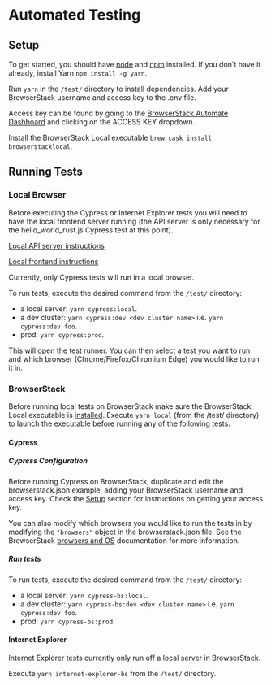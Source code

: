 # Automated Testing

## Setup

To get started, you should have [node](https://nodejs.org/en/) and [npm](https://www.npmjs.com/get-npm) installed. If you don't have it already, install Yarn `npm install -g yarn`.

Run `yarn` in the `/test/` directory to install dependencies.
Add your BrowserStack username and access key to the .env file.

Access key can be found by going to the [BrowserStack Automate Dashboard](https://automate.browserstack.com/dashboard/v2/) and clicking on the ACCESS KEY dropdown.

Install the BrowserStack Local executable `brew cask install browserstacklocal`.

## Running Tests

### Local Browser

Before executing the Cypress or Internet Explorer tests you will need to have the local frontend server running (the API server is only necessary for the hello_world_rust.js Cypress test at this point).

[Local API server instructions](../hello-world/README.md)

[Local frontend instructions](../frontend)

Currently, only Cypress tests will run in a local browser.

To run tests, execute the desired command from the `/test/` directory:

- a local server: `yarn cypress:local`.
- a dev cluster: `yarn cypress:dev <dev cluster name>` i.e. `yarn cypress:dev foo`.
- prod: `yarn cypress:prod`.

This will open the test runner. You can then select a test you want to run and which browser (Chrome/Firefox/Chromium Edge) you would like to run it in.

### BrowserStack

Before running local tests on BrowserStack make sure the BrowserStack Local executable is [installed](#setup).
Execute `yarn local` (from the /test/ directory) to launch the executable before running any of the following tests.

#### Cypress

##### Cypress Configuration

Before running Cypress on BrowserStack, duplicate and edit the browserstack.json example, adding your BrowserStack username and access key. Check the [Setup](#setup) section for instructions on getting your access key.

You can also modify which browsers you would like to run the tests in by modifying the `"browsers"` object in the browserstack.json file. See the BrowserStack [browsers and OS](https://www.browserstack.com/docs/automate/cypress/browsers-and-os) documentation for more information.

##### Run tests

To run tests, execute the desired command from the `/test/` directory:

- a local server: `yarn cypress-bs:local`.
- a dev cluster: `yarn cypress-bs:dev <dev cluster name>` i.e. `yarn cypress:dev foo`.
- prod: `yarn cypress-bs:prod`.

#### Internet Explorer

Internet Explorer tests currently only run off a local server in BrowserStack.

Execute `yarn internet-explorer-bs` from the `/test/` directory.
